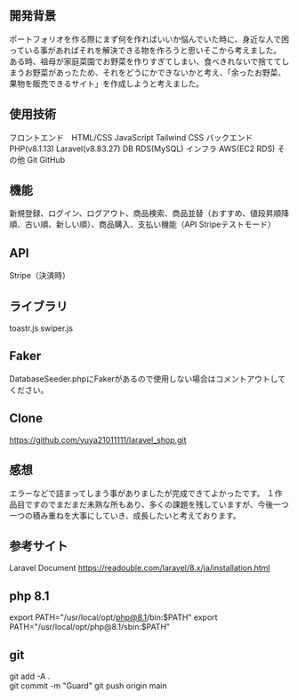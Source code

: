 ## 開発背景

ポートフォリオを作る際にまず何を作ればいいか悩んでいた時に、身近な人で困っている事があればそれを解決できる物を作ろうと思いそこから考えました。
ある時、祖母が家庭菜園でお野菜を作りすぎてしまい、食べきれないで捨ててしまうお野菜があったため、それをどうにかできないかと考え、「余ったお野菜、果物を販売できるサイト」を作成しようと考えました。

## 使用技術

フロントエンド　HTML/CSS JavaScript  Tailwind CSS
バックエンド PHP(v8.1.13) Laravel(v8.83.27)
DB RDS(MySQL)
インフラ AWS(EC2 RDS)
その他  Git GitHub

## 機能
新規登録、ログイン、ログアウト、商品検索、商品並替（おすすめ、値段昇順降順、古い順、新しい順）、商品購入、支払い機能（API Stripeテストモード）

## API
Stripe（決済時）

## ライブラリ
toastr.js swiper.js

## Faker
DatabaseSeeder.phpにFakerがあるので使用しない場合はコメントアウトしてください。

## Clone 
https://github.com/yuya21011111/laravel_shop.git

## 感想
エラーなどで詰まってしまう事がありましたが完成できてよかったです。
１作品目ですのでまだまだ未熟な所もあり、多くの課題を残していますが、今後一つ一つの積み重ねを大事にしていき、成長したいと考えております。


## 参考サイト
Laravel Document
https://readouble.com/laravel/8.x/ja/installation.html


## php 8.1
export PATH="/usr/local/opt/php@8.1/bin:$PATH"
export PATH="/usr/local/opt/php@8.1/sbin:$PATH"

## git

git add -A .  
git commit -m "Guard"
git push origin main 

